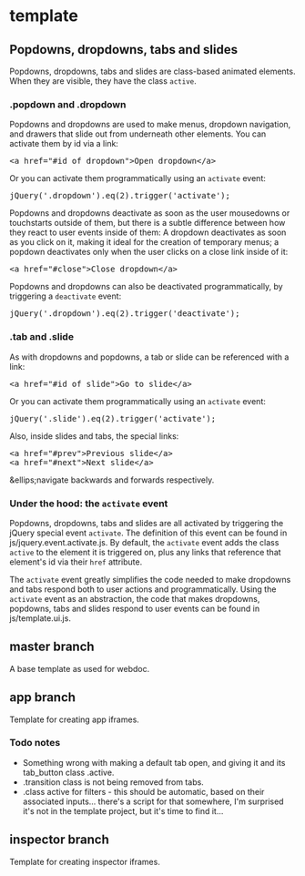 <h1>template</h1>


<h2>Popdowns, dropdowns, tabs and slides</h2>

<p>Popdowns, dropdowns, tabs and slides are class-based animated elements. When they are visible, they have the class <code>active</code>.</p>

<h3>.popdown and .dropdown</h3>

<p>Popdowns and dropdowns are used to make menus, dropdown navigation, and drawers that slide out from underneath other elements. You can activate them by id via a link:</p>
<pre>&lt;a href=&quot;#id_of_dropdown&quot;&gt;Open dropdown&lt;/a&gt;</pre>

<p>Or you can activate them programmatically using an <code>activate</code> event:</p>
<pre>jQuery('.dropdown').eq(2).trigger('activate');</pre>

<p>Popdowns and dropdowns deactivate as soon as the user mousedowns or touchstarts outside of them, but there is a subtle difference between how they react to user events inside of them: A dropdown deactivates as soon as you click on it, making it ideal for the creation of temporary menus; a popdown deactivates only when the user clicks on a close link inside of it:</p>
<pre>&lt;a href=&quot;#close&quot;&gt;Close dropdown&lt;/a&gt;</pre>

<p>Popdowns and dropdowns can also be deactivated programmatically, by triggering a <code>deactivate</code> event:</p>
<pre>jQuery('.dropdown').eq(2).trigger('deactivate');</pre>

<h3>.tab and .slide</h3>

<p>As with dropdowns and popdowns, a tab or slide can be referenced with a link:</p>
<pre>&lt;a href=&quot;#id_of_slide&quot;&gt;Go to slide&lt;/a&gt;</pre>

<p>Or you can activate them programmatically using an <code>activate</code> event:</p>
<pre>jQuery('.slide').eq(2).trigger('activate');</pre>

<p>Also, inside slides and tabs, the special links:</p>
<pre>&lt;a href=&quot;#prev&quot;&gt;Previous slide&lt;/a&gt;
&lt;a href=&quot;#next&quot;&gt;Next slide&lt;/a&gt;</pre>
<p>&ellips;navigate backwards and forwards respectively.</p>

<h3>Under the hood: the <code>activate</code> event</h3>

<p>Popdowns, dropdowns, tabs and slides are all activated by triggering the jQuery special event <code>activate</code>. The definition of this event can be found in js/jquery.event.activate.js. By default, the <code>activate</code> event adds the class <code>active</code> to the element it is triggered on, plus any links that reference that element's id via their <code>href</code> attribute.</p>

<p>The <code>activate</code> event greatly simplifies the code needed to make dropdowns and tabs respond both to user actions and programmatically. Using the <code>activate</code> event as an abstraction, the code that makes dropdowns, popdowns, tabs and slides respond to user events can be found in js/template.ui.js.</p>

<h2>master branch</h2>

<p>A base template as used for webdoc.</p>

<h2>app branch</h2>

<p>Template for creating app iframes.</p>

<h3>Todo notes</h3>

<ul>
  <li>Something wrong with making a default tab open, and giving it and its tab_button class .active.</li>
  <li>.transition class is not being removed from tabs.</li>
  <li>.class active for filters - this should be automatic, based on their associated inputs... there's a script for that somewhere, I'm surprised it's not in the template project, but it's time to find it...</li>
</ul>

<h2>inspector branch</h2>

<p>Template for creating inspector iframes.</p>